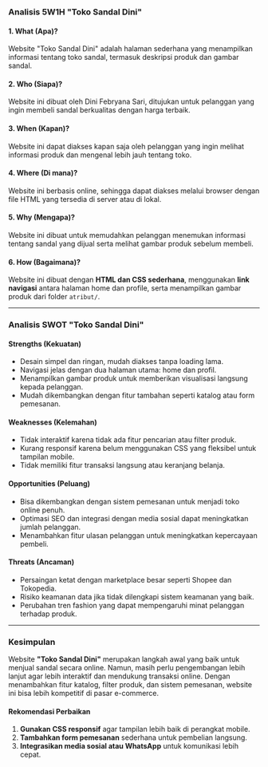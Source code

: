 ### **Analisis 5W1H "Toko Sandal Dini"**

#### **1. What (Apa)?**
Website "Toko Sandal Dini" adalah halaman sederhana yang menampilkan informasi tentang toko sandal, termasuk deskripsi produk dan gambar sandal.

#### **2. Who (Siapa)?**
Website ini dibuat oleh Dini Febryana Sari, ditujukan untuk pelanggan yang ingin membeli sandal berkualitas dengan harga terbaik.

#### **3. When (Kapan)?**
Website ini dapat diakses kapan saja oleh pelanggan yang ingin melihat informasi produk dan mengenal lebih jauh tentang toko.

#### **4. Where (Di mana)?**
Website ini berbasis online, sehingga dapat diakses melalui browser dengan file HTML yang tersedia di server atau di lokal.

#### **5. Why (Mengapa)?**
Website ini dibuat untuk memudahkan pelanggan menemukan informasi tentang sandal yang dijual serta melihat gambar produk sebelum membeli.

#### **6. How (Bagaimana)?**
Website ini dibuat dengan **HTML dan CSS sederhana**, menggunakan **link navigasi** antara halaman home dan profile, serta menampilkan gambar produk dari folder `atribut/`.

---

### **Analisis SWOT "Toko Sandal Dini"**

#### **Strengths (Kekuatan)**
- Desain simpel dan ringan, mudah diakses tanpa loading lama.
- Navigasi jelas dengan dua halaman utama: home dan profil.
- Menampilkan gambar produk untuk memberikan visualisasi langsung kepada pelanggan.
- Mudah dikembangkan dengan fitur tambahan seperti katalog atau form pemesanan.

#### **Weaknesses (Kelemahan)**
- Tidak interaktif karena tidak ada fitur pencarian atau filter produk.
- Kurang responsif karena belum menggunakan CSS yang fleksibel untuk tampilan mobile.
- Tidak memiliki fitur transaksi langsung atau keranjang belanja.

#### **Opportunities (Peluang)**
- Bisa dikembangkan dengan sistem pemesanan untuk menjadi toko online penuh.
- Optimasi SEO dan integrasi dengan media sosial dapat meningkatkan jumlah pelanggan.
- Menambahkan fitur ulasan pelanggan untuk meningkatkan kepercayaan pembeli.

#### **Threats (Ancaman)**
- Persaingan ketat dengan marketplace besar seperti Shopee dan Tokopedia.
- Risiko keamanan data jika tidak dilengkapi sistem keamanan yang baik.
- Perubahan tren fashion yang dapat mempengaruhi minat pelanggan terhadap produk.

---

### **Kesimpulan**
Website **"Toko Sandal Dini"** merupakan langkah awal yang baik untuk menjual sandal secara online. Namun, masih perlu pengembangan lebih lanjut agar lebih interaktif dan mendukung transaksi online. Dengan menambahkan fitur katalog, filter produk, dan sistem pemesanan, website ini bisa lebih kompetitif di pasar e-commerce.

#### **Rekomendasi Perbaikan**
1. **Gunakan CSS responsif** agar tampilan lebih baik di perangkat mobile.
2. **Tambahkan form pemesanan** sederhana untuk pembelian langsung.
3. **Integrasikan media sosial atau WhatsApp** untuk komunikasi lebih cepat.

